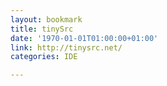 ```yaml
---
layout: bookmark
title: tinySrc
date: '1970-01-01T01:00:00+01:00'
link: http://tinysrc.net/
categories: IDE

---
```

